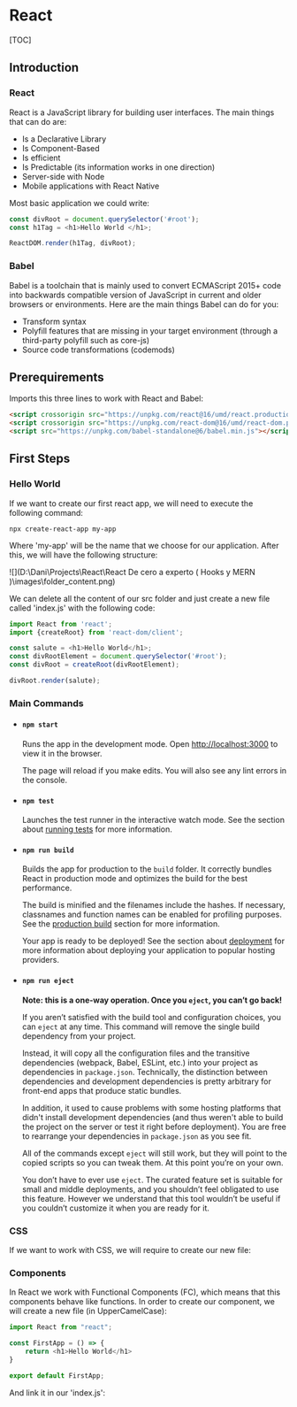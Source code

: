 # React

[TOC]

## Introduction

### React

React is a JavaScript library for building user interfaces. The main things that can do are:

* Is a Declarative Library
* Is Component-Based
* Is efficient
* Is Predictable (its information works in one direction)
* Server-side with Node
* Mobile applications with React Native

Most basic application we could write:

```javascript
const divRoot = document.querySelector('#root');
const h1Tag = <h1>Hello World </h1>;

ReactDOM.render(h1Tag, divRoot);
```

### Babel

Babel is a toolchain that is mainly used to convert ECMAScript 2015+ code into backwards compatible version of JavaScript in current and older browsers or environments. Here are the main things Babel can do for you:

* Transform syntax
* Polyfill features that are missing in your target environment (through a third-party polyfill such as core-js)
* Source code transformations (codemods)

## Prerequirements

Imports this three lines to work with React and Babel:

```html
<script crossorigin src="https://unpkg.com/react@16/umd/react.production.min.js"></script>
<script crossorigin src="https://unpkg.com/react-dom@16/umd/react-dom.production.min.js"></script>
<script src="https://unpkg.com/babel-standalone@6/babel.min.js"></script>
```

## First Steps

### Hello World

If we want to create our first react app, we will need to execute the following command:

```
npx create-react-app my-app
```

Where 'my-app' will be the name that we choose for our application. After this, we will have the following structure:

![](D:\Dani\Projects\React\React De cero a experto ( Hooks y MERN )\images\folder_content.png)

We can delete all the content of our src folder and just create a new file called 'index.js' with the following code:

```javascript
import React from 'react';
import {createRoot} from 'react-dom/client';

const salute = <h1>Hello World</h1>;
const divRootElement = document.querySelector('#root');
const divRoot = createRoot(divRootElement);

divRoot.render(salute);
```

### Main Commands

* #### `npm start`
  Runs the app in the development mode. Open [http://localhost:3000](http://localhost:3000/) to view it in the browser.

  The page will reload if you make edits. You will also see any lint errors in the console.

* #### `npm test`

  Launches the test runner in the interactive watch mode. See the section about [running tests](https://create-react-app.dev/docs/running-tests) for more information.

* #### `npm run build`

  Builds the app for production to the `build` folder. It correctly bundles React in production mode and optimizes the build for the best performance.

  The build is minified and the filenames include the hashes. If necessary, classnames and function names can be enabled for profiling purposes. See the [production build](https://create-react-app.dev/docs/production-build) section for more information.

  Your app is ready to be deployed! See the section about [deployment](https://create-react-app.dev/docs/deployment) for more information about deploying your application to popular hosting providers.

* #### `npm run eject`

  **Note: this is a one-way operation. Once you `eject`, you can’t go back!**

  If you aren’t satisfied with the build tool and configuration choices, you can `eject` at any time. This command will remove the single build dependency from your project.

  Instead, it will copy all the configuration files and the transitive dependencies (webpack, Babel, ESLint, etc.) into your project as dependencies in `package.json`. Technically, the distinction between dependencies and development dependencies is pretty arbitrary for front-end apps that produce static bundles.

  In addition, it used to cause problems with some hosting platforms that didn't install development dependencies (and thus weren't able to build the project on the server or test it right before deployment). You are free to rearrange your dependencies in `package.json` as you see fit.

  All of the commands except `eject` will still work, but they will point to the copied scripts so you can tweak them. At this point you’re on your own.

  You don’t have to ever use `eject`. The curated feature set is suitable for small and middle deployments, and you shouldn’t feel obligated to use this feature. However we understand that this tool wouldn’t be useful if you couldn’t customize it when you are ready for it.

### CSS

If we want to work with CSS, we will require to create our new file:

### Components

In React we work with Functional Components (FC), which means that this components behave like functions. In order to create our component, we will create a new file (in UpperCamelCase):

```javascript
import React from "react";

const FirstApp = () => {
    return <h1>Hello World</h1>
}

export default FirstApp;
```

And link it in our 'index.js':

